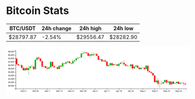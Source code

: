 # Bitcoin Stats

BTC/USDT|24h change|24h high|24h low|
|---|---|---|---|
|$28797.87|-2.54%|$29556.47|$28282.90|

<img src="./chart.svg">
